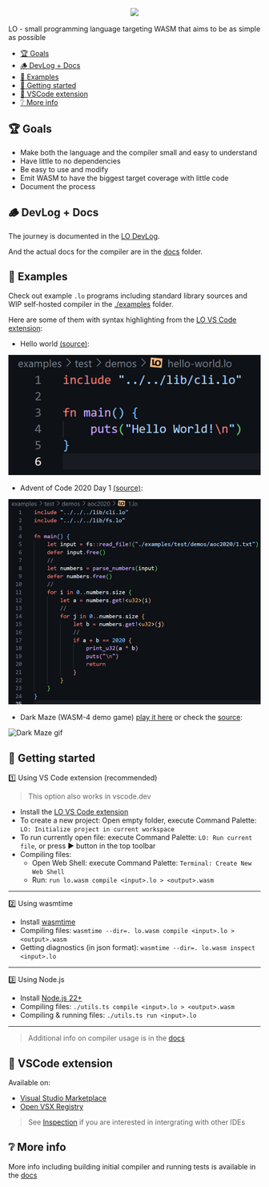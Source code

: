 <p align="center">
  <img src="./vscode-ext/assets/icons/lo.svg" />
</p>

LO - small programming language targeting WASM that aims to be as simple as possible

<!-- TOC generated by `yzhang.markdown-all-in-one` VSCode extension -->

- [🏆 Goals](#-goals)
- [🪵 DevLog + Docs](#-devlog--docs)
- [👀 Examples](#-examples)
- [🚀 Getting started](#-getting-started)
- [🔦 VSCode extension](#-vscode-extension)
- [❔ More info](#-more-info)

## 🏆 Goals

- Make both the language and the compiler small and easy to understand
- Have little to no dependencies
- Be easy to use and modify
- Emit WASM to have the biggest target coverage with little code
- Document the process


## 🪵 DevLog + Docs

The journey is documented in the [LO DevLog](https://carrot-blog.deno.dev/?tag=lo).

And the actual docs for the compiler are in the [docs](./docs/README.md) folder.

## 👀 Examples

Check out example `.lo` programs including standard library sources and WIP self-hosted compiler in the [./examples](./examples/) folder.

Here are some of them with syntax highlighting from the [LO VS Code extension](#vscode-extension):

- Hello world [(source)](examples/test/demos/hello-world.lo):

![Hello World sample](./docs/assets/hello-world.png)

- Advent of Code 2020 Day 1 [(source)](examples/test/demos/aoc2020/1.lo):

![AOC 2020 sample](./docs/assets/aoc-2020-day1.png)

- Dark Maze (WASM-4 demo game) [play it here](https://rawcdn.githack.com/glebbash/LO/da8305293f5438967619e91c6ecfd472111ccf91/examples/test/demos/wasm4/builds/dark-maze.html) or check the [source](examples/test/demos/wasm4/src/dark-maze.lo):

![Dark Maze gif](./docs/assets/dark-maze.gif)

## 🚀 Getting started

1️⃣ Using VS Code extension (recommended)

> This option also works in vscode.dev

- Install the [LO VS Code extension](#vscode-extension)
- To create a new project: Open empty folder, execute Command Palette: `LO: Initialize project in current workspace`
- To run currently open file: execute Command Palette: `LO: Run current file`, or press ▶️ button in the top toolbar
- Compiling files:
  - Open Web Shell: execute Command Palette: `Terminal: Create New Web Shell`
  - Run: `run lo.wasm compile <input>.lo > <output>.wasm`

---

2️⃣ Using wasmtime

- Install [wasmtime](https://github.com/bytecodealliance/wasmtime)
- Compiling files: `wasmtime --dir=. lo.wasm compile <input>.lo > <output>.wasm`
- Getting diagnostics (in json format): `wasmtime --dir=. lo.wasm inspect <input>.lo`

---

3️⃣ Using Node.js

- Install [Node.js 22+](https://nodejs.org/)
- Compiling files: `./utils.ts compile <input>.lo > <output>.wasm`
- Compiling & running files: `./utils.ts run <input>.lo`

---

> Additional info on compiler usage is in the [docs](./docs/README.md)

## 🔦 VSCode extension

Available on:
- [Visual Studio Marketplace](https://marketplace.visualstudio.com/items?itemName=glebbash.lo)
- [Open VSX Registry](https://open-vsx.org/extension/glebbash/lo)

> See [Inspection](./docs/README.md#52-inspecting-code-ide-intergration) if you are interested in intergrating with other IDEs

## ❔ More info

More info including building initial compiler and running tests is available in the [docs](./docs/README.md)

